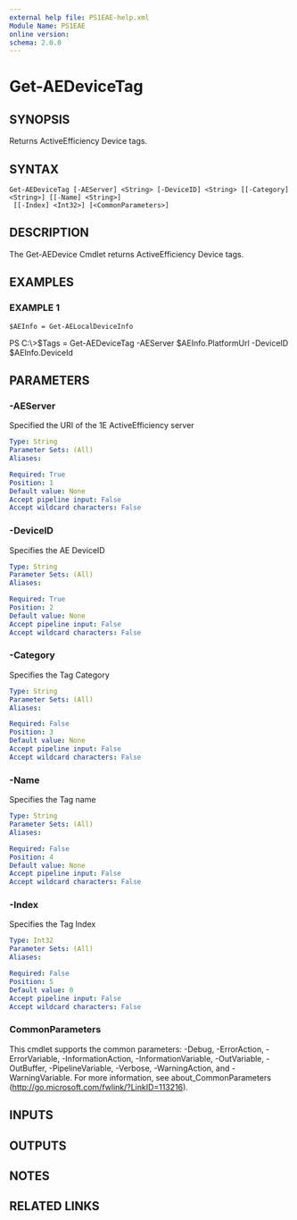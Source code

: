 ```yaml
---
external help file: PS1EAE-help.xml
Module Name: PS1EAE
online version:
schema: 2.0.0
---
```


# Get-AEDeviceTag

## SYNOPSIS
Returns ActiveEfficiency Device tags.

## SYNTAX

```
Get-AEDeviceTag [-AEServer] <String> [-DeviceID] <String> [[-Category] <String>] [[-Name] <String>]
 [[-Index] <Int32>] [<CommonParameters>]
```

## DESCRIPTION
The Get-AEDevice Cmdlet returns ActiveEfficiency Device tags.

## EXAMPLES

### EXAMPLE 1
```
$AEInfo = Get-AELocalDeviceInfo
```

PS C:\\\>$Tags = Get-AEDeviceTag -AEServer $AEInfo.PlatformUrl -DeviceID $AEInfo.DeviceId

## PARAMETERS

### -AEServer
Specified the URI of the 1E ActiveEfficiency server

```yaml
Type: String
Parameter Sets: (All)
Aliases:

Required: True
Position: 1
Default value: None
Accept pipeline input: False
Accept wildcard characters: False
```

### -DeviceID
Specifies the AE DeviceID

```yaml
Type: String
Parameter Sets: (All)
Aliases:

Required: True
Position: 2
Default value: None
Accept pipeline input: False
Accept wildcard characters: False
```

### -Category
Specifies the Tag Category

```yaml
Type: String
Parameter Sets: (All)
Aliases:

Required: False
Position: 3
Default value: None
Accept pipeline input: False
Accept wildcard characters: False
```

### -Name
Specifies the Tag name

```yaml
Type: String
Parameter Sets: (All)
Aliases:

Required: False
Position: 4
Default value: None
Accept pipeline input: False
Accept wildcard characters: False
```

### -Index
Specifies the Tag Index

```yaml
Type: Int32
Parameter Sets: (All)
Aliases:

Required: False
Position: 5
Default value: 0
Accept pipeline input: False
Accept wildcard characters: False
```

### CommonParameters
This cmdlet supports the common parameters: -Debug, -ErrorAction, -ErrorVariable, -InformationAction, -InformationVariable, -OutVariable, -OutBuffer, -PipelineVariable, -Verbose, -WarningAction, and -WarningVariable.
For more information, see about_CommonParameters (http://go.microsoft.com/fwlink/?LinkID=113216).

## INPUTS

## OUTPUTS

## NOTES

## RELATED LINKS
